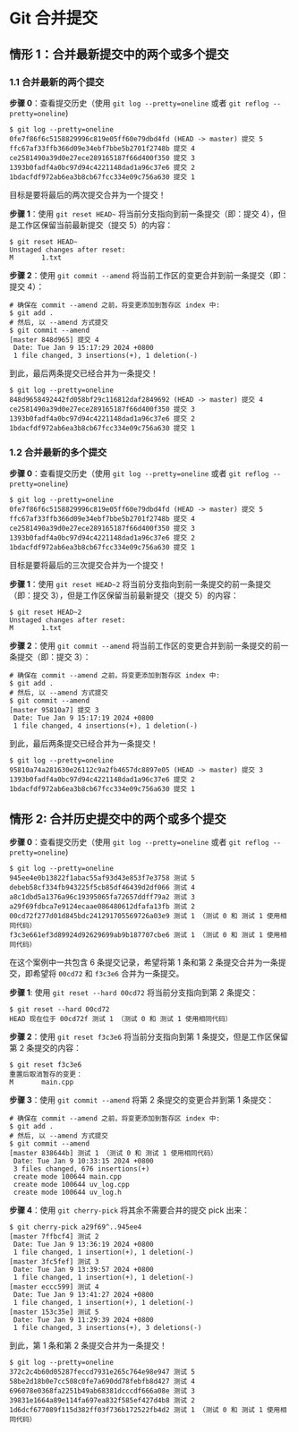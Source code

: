 # Git 合并提交



## 情形 1：合并最新提交中的两个或多个提交

### 1.1 合并最新的两个提交

**步骤 0**：查看提交历史（使用 `git log --pretty=oneline` 或者 `git reflog --pretty=oneline`)

``` shell
$ git log --pretty=oneline
0fe7f86f6c5158829996c819e05ff60e79dbd4fd (HEAD -> master) 提交 5
ffc67af33ffb366d09e34ebf7bbe5b2701f2748b 提交 4
ce2581490a39d0e27ece289165187f66d400f350 提交 3
1393b0fadf4a0bc97d94c4221148dad1a96c37e6 提交 2
1bdacfdf972ab6ea3b8cb67fcc334e09c756a630 提交 1
```

目标是要将最后的两次提交合并为一个提交！

**步骤 1**：使用 `git reset HEAD~` 将当前分支指向到前一条提交（即：提交 4），但是工作区保留当前最新提交（提交 5）的内容：

``` shell
$ git reset HEAD~
Unstaged changes after reset:
M       1.txt
```

**步骤 2**：使用 `git commit --amend` 将当前工作区的变更合并到前一条提交（即：提交 4）：

``` shell
# 确保在 commit --amend 之前，将变更添加到暂存区 index 中:
$ git add .
# 然后, 以 --amend 方式提交
$ git commit --amend
[master 848d965] 提交 4
 Date: Tue Jan 9 15:17:29 2024 +0800
 1 file changed, 3 insertions(+), 1 deletion(-)

```

到此，最后两条提交已经合并为一条提交！

``` shell
$ git log --pretty=oneline
848d9658492442fd058bf29c116812daf2849692 (HEAD -> master) 提交 4
ce2581490a39d0e27ece289165187f66d400f350 提交 3
1393b0fadf4a0bc97d94c4221148dad1a96c37e6 提交 2
1bdacfdf972ab6ea3b8cb67fcc334e09c756a630 提交 1
```



### 1.2 合并最新的多个提交

**步骤 0**：查看提交历史（使用 `git log --pretty=oneline` 或者 `git reflog --pretty=oneline`)

``` shell
$ git log --pretty=oneline
0fe7f86f6c5158829996c819e05ff60e79dbd4fd (HEAD -> master) 提交 5
ffc67af33ffb366d09e34ebf7bbe5b2701f2748b 提交 4
ce2581490a39d0e27ece289165187f66d400f350 提交 3
1393b0fadf4a0bc97d94c4221148dad1a96c37e6 提交 2
1bdacfdf972ab6ea3b8cb67fcc334e09c756a630 提交 1
```

目标是要将最后的三次提交合并为一个提交！

**步骤 1**：使用 `git reset HEAD~2` 将当前分支指向到前一条提交的前一条提交（即：提交 3），但是工作区保留当前最新提交（提交 5）的内容：

``` shell
$ git reset HEAD~2
Unstaged changes after reset:
M       1.txt
```

**步骤 2**：使用 `git commit --amend` 将当前工作区的变更合并到前一条提交的前一条提交（即：提交 3）：

``` shell
# 确保在 commit --amend 之前，将变更添加到暂存区 index 中:
$ git add .
# 然后, 以 --amend 方式提交
$ git commit --amend
[master 95810a7] 提交 3
 Date: Tue Jan 9 15:17:19 2024 +0800
 1 file changed, 4 insertions(+), 1 deletion(-)
```

到此，最后两条提交已经合并为一条提交！

``` shell
$ git log --pretty=oneline
95810a74a281630e26112c9a2fb4657dc8897e05 (HEAD -> master) 提交 3
1393b0fadf4a0bc97d94c4221148dad1a96c37e6 提交 2
1bdacfdf972ab6ea3b8cb67fcc334e09c756a630 提交 1
```



## 情形 2: 合并历史提交中的两个或多个提交

**步骤 0**：查看提交历史（使用 `git log --pretty=oneline` 或者 `git reflog --pretty=oneline`)

``` shell
$ git log --pretty=oneline 
945ee4e0b13822f1abac55af93d43e853f7e3758 测试 5
debeb58cf334fb943225f5cb85df46439d2df066 测试 4
a8c1dbd5a1376a96c19395065fa72657ddff79a2 测试 3
a29f69fdbca7e9124ecaae086480612dfafa13fb 测试 2
00cd72f277d01d845bdc241291705569726a03e9 测试 1 （测试 0 和 测试 1 使用相同代码）
f3c3e661ef3d89924d92629699ab9b187707cbe6 测试 1 （测试 0 和 测试 1 使用相同代码）
```

在这个案例中一共包含 6 条提交记录，希望将第 1 条和第 2 条提交合并为一条提交，即希望将 `00cd72` 和  `f3c3e6` 合并为一条提交。

**步骤 1**:  使用 `git reset --hard 00cd72` 将当前分支指向到第 2 条提交：

``` shell
$ git reset --hard 00cd72
HEAD 现在位于 00cd72f 测试 1 （测试 0 和 测试 1 使用相同代码）
```

**步骤 2**：使用 `git reset f3c3e6` 将当前分支指向到第 1 条提交，但是工作区保留第 2 条提交的内容：

``` shell
$ git reset f3c3e6
重置后取消暂存的变更：
M       main.cpp
```

**步骤 3**：使用 `git commit --amend` 将第 2 条提交的变更合并到第 1 条提交：

``` shell
# 确保在 commit --amend 之前，将变更添加到暂存区 index 中:
$ git add .
# 然后, 以 --amend 方式提交
$ git commit --amend
[master 838644b] 测试 1 （测试 0 和 测试 1 使用相同代码）
 Date: Tue Jan 9 10:33:15 2024 +0800
 3 files changed, 676 insertions(+)
 create mode 100644 main.cpp
 create mode 100644 uv_log.cpp
 create mode 100644 uv_log.h
```

**步骤 4**：使用 `git cherry-pick` 将其余不需要合并的提交 pick 出来：

``` shell
$ git cherry-pick a29f69^..945ee4
[master 7ffbcf4] 测试 2
 Date: Tue Jan 9 13:36:19 2024 +0800
 1 file changed, 1 insertion(+), 1 deletion(-)
[master 3fc5fef] 测试 3
 Date: Tue Jan 9 13:39:57 2024 +0800
 1 file changed, 1 insertion(+), 1 deletion(-)
[master eccc599] 测试 4
 Date: Tue Jan 9 13:41:27 2024 +0800
 1 file changed, 1 insertion(+), 1 deletion(-)
[master 153c35e] 测试 5
 Date: Tue Jan 9 11:29:39 2024 +0800
 1 file changed, 3 insertions(+), 3 deletions(-)
```

到此，第 1 条和第 2 条提交合并为一条提交！

``` shell
$ git log --pretty=oneline 
372c2c4b60d05287feccd7931e265c764e98e947 测试 5
58be2d18b0e7cc508c0fe7a690dd78febfb8d427 测试 4
696078e0368fa2251b49ab68381dcccdf666a08e 测试 3
39831e1664a89e114fa697ea832f585ef427d4b8 测试 2
1d6dcf677089f115d382ff03f736b172522fb4d2 测试 1 （测试 0 和 测试 1 使用相同代码）
```

